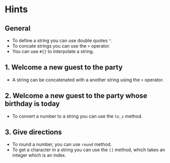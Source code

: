 # Hints

## General

- To define a string you can use double quotes `"`.
- To concate strings you can use the `+` operator.
- You can use `#{}` to interpolate a string.

## 1. Welcome a new guest to the party

- A string can be concatenated with a another string using the `+` operator.

## 2. Welcome a new guest to the party whose birthday is today

- To convert a number to a string you can use the `to_s` method.

## 3. Give directions

- To round a number, you can use `round` method.
- To get a character in a string you can use the `[]` method, which takes an integer which is an index.